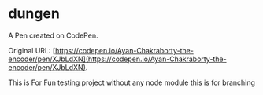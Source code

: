 # dungen

A Pen created on CodePen.

Original URL: [https://codepen.io/Ayan-Chakraborty-the-encoder/pen/XJbLdXN](https://codepen.io/Ayan-Chakraborty-the-encoder/pen/XJbLdXN).

This is For Fun testing project without any node module 
this is for branching
